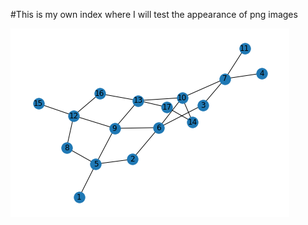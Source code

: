 #This is my own index where I will test the appearance of png images

<img src="images/google arch.png" alt="google archetecture" class="inline"/>
